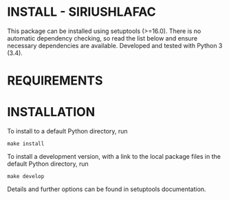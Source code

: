INSTALL - SIRIUSHLAFAC
=============

This package can be installed using setuptools (>=16.0). There is no automatic
dependency checking, so read the list below and ensure necessary dependencies
are available. Developed and tested with Python 3 (3.4).


REQUIREMENTS
============

INSTALLATION
============

To install to a default Python directory, run

    make install

To install a development version, with a link to the local package files in the
default Python directory, run

    make develop

Details and further options can be found in setuptools documentation.
